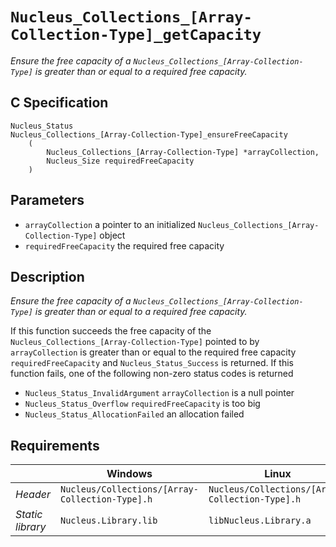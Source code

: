 # `Nucleus_Collections_[Array-Collection-Type]_getCapacity`
*Ensure the free capacity of a `Nucleus_Collections_[Array-Collection-Type]` is greater than or equal to a required free capacity.*

## C Specification
```
Nucleus_Status
Nucleus_Collections_[Array-Collection-Type]_ensureFreeCapacity
    (
        Nucleus_Collections_[Array-Collection-Type] *arrayCollection,
        Nucleus_Size requiredFreeCapacity
    )
```

## Parameters
- `arrayCollection` a pointer to an initialized `Nucleus_Collections_[Array-Collection-Type]` object
- `requiredFreeCapacity` the required free capacity

## Description
*Ensure the free capacity of a `Nucleus_Collections_[Array-Collection-Type]` is greater than or equal to a required free capacity.*

If this function succeeds the free capacity of the `Nucleus_Collections_[Array-Collection-Type]` pointed to by `arrayCollection`
is greater than or equal to the required free capacity `requiredFreeCapacity` and `Nucleus_Status_Success` is returned.
If this function fails, one of the following non-zero status codes is returned
- `Nucleus_Status_InvalidArgument` `arrayCollection` is a null pointer
- `Nucleus_Status_Overflow` `requiredFreeCapacity` is too big
- `Nucleus_Status_AllocationFailed` an allocation failed

## Requirements

|                      | Windows                                         | Linux                                           |
|----------------------|-------------------------------------------------|-------------------------------------------------|
| *Header*             | `Nucleus/Collections/[Array-Collection-Type].h` | `Nucleus/Collections/[Array-Collection-Type].h` |
| *Static library*     | `Nucleus.Library.lib`                           | `libNucleus.Library.a`                          |
